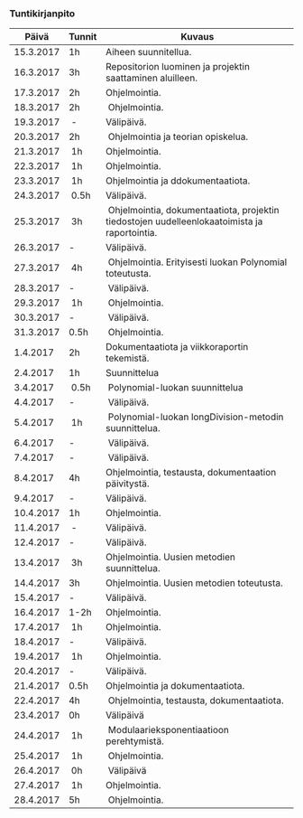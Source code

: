 ### Tuntikirjanpito
Päivä | Tunnit | Kuvaus
-----------|------|------
15.3.2017 | 1h | Aiheen suunnitellua.
16.3.2017 | 3h | Repositorion luominen ja projektin saattaminen aluilleen.
17.3.2017 | 2h | Ohjelmointia.
18.3.2017 | 2h | Ohjelmointia.
19.3.2017 | - | Välipäivä.
20.3.2017 | 2h | Ohjelmointia ja teorian opiskelua.
21.3.2017 | 1h | Ohjelmointia.
22.3.2017 | 1h | Ohjelmointia.
23.3.2017 | 1h | Ohjelmointia ja ddokumentaatiota.
24.3.2017 | 0.5h | Välipäivä.
25.3.2017 | 3h | Ohjelmointia, dokumentaatiota, projektin tiedostojen uudelleenlokaatoimista ja raportointia.
26.3.2017 | - | Välipäivä.
27.3.2017 | 4h | Ohjelmointia. Erityisesti luokan Polynomial toteutusta.
28.3.2017 | - | Välipäivä.
29.3.2017 | 1h | Ohjelmointia.
30.3.2017 | - | Välipäivä.
31.3.2017 | 0.5h | Ohjelmointia.
1.4.2017 | 2h | Dokumentaatiota ja viikkoraportin tekemistä.
2.4.2017 | 1h | Suunnittelua
3.4.2017 | 0.5h | Polynomial-luokan suunnittelua
4.4.2017 | - | Välipäivä.
5.4.2017 | 1h | Polynomial-luokan longDivision-metodin suunnittelua.
6.4.2017 | - | Välipäivä.
7.4.2017 | - | Välipäivä.
8.4.2017 | 4h | Ohjelmointia, testausta, dokumentaation päivitystä.
9.4.2017 |  - | Välipäivä.
10.4.2017 | 1h | Ohjelmointia.
11.4.2017 | - | Välipäivä.
12.4.2017 | - | Välipäivä.
13.4.2017 | 3h | Ohjelmointia. Uusien metodien suunnittelua.
14.4.2017 |3h | Ohjelmointia. Uusien metodien toteutusta.
15.4.2017 |  - | Välipäivä.
16.4.2017 | 1-2h | Ohjelmointia.
17.4.2017 | 1h | Ohjelmointia.
18.4.2017 | - | Välipäivä.
19.4.2017 | 1h | Ohjelmointia.
20.4.2017 | - | Välipäivä.
21.4.2017 | 0.5h | Ohjelmointia ja dokumentaatiota.
22.4.2017 | 4h | Ohjelmointia, testausta, dokumentaatiota.
23.4.2017 | 0h | Välipäivä
24.4.2017 | 1h | Modulaarieksponentiaatioon perehtymistä.
25.4.2017 | 1h | Ohjelmointia.
26.4.2017 | 0h | Välipäivä
27.4.2017 | 1h | Ohjelmointia.
28.4.2017 | 5h | Ohjelmointia.
